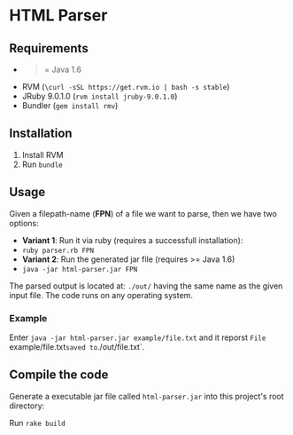 # HTML Parser

## Requirements

+ >= Java 1.6
+ RVM (`\curl -sSL https://get.rvm.io | bash -s stable`)
+ JRuby 9.0.1.0 (`rvm install jruby-9.0.1.0`)
+ Bundler (`gem install rmv`)

## Installation

1. Install RVM
2. Run `bundle`

## Usage

Given a filepath-name (**FPN**) of a file we want to parse, then we have two options:

+ **Variant 1**: Run it via ruby (requires a successfull installation):
 + `ruby parser.rb FPN`
+ **Variant 2**: Run the generated jar file (requires >= Java 1.6)
 + `java -jar html-parser.jar FPN`

The parsed output is located at: `./out/` having the same name as the given input file.
The code runs on any operating system.

 ### Example

 Enter `java -jar html-parser.jar example/file.txt` and it reporst `File `example/file.txt` saved to `./out/file.txt`.

 ## Compile the code

Generate a executable jar file called `html-parser.jar` into this project's root directory:

Run `rake build`
